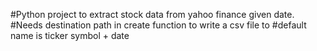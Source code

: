 #Python project to extract stock data from yahoo finance given date. 
#Needs destination path in create function to write a csv file to
#default name is ticker symbol + date
